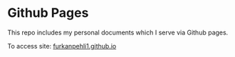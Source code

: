 # Github Pages

This repo includes my personal documents which I serve via Github pages.

To access site: [furkanpehli1.github.io](www.furkanpehli1.github.io)
